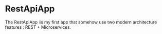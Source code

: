 # RestApiApp
The RestApiApp iis my first app that somehow use two modern architecture features : REST + Microservices. 
